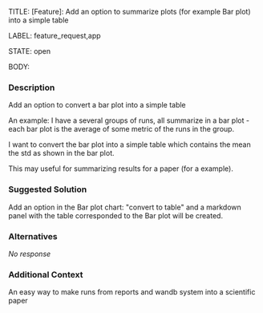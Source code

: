 TITLE:
[Feature]: Add an option to summarize plots (for example Bar plot) into a simple table

LABEL:
feature_request,app

STATE:
open

BODY:
### Description

Add an option to convert a bar plot into a simple table

An example:
I have a several groups of runs, all summarize in a bar plot - each bar plot is the average of some metric of the runs in the group.

I want to convert the bar plot into a simple table which contains the mean the std as shown in the bar plot.

This may useful for summarizing results for a paper (for a example).

### Suggested Solution

Add an option in the Bar plot chart:
"convert to table"
and a markdown panel with the table corresponded to the Bar plot will be created.

### Alternatives

_No response_

### Additional Context

An easy way to make runs from reports and wandb system into a scientific paper

